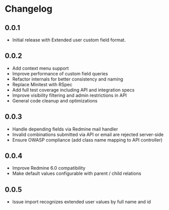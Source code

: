 # Changelog

## 0.0.1

* Initial release with Extended user custom field format.

## 0.0.2

* Add context menu support
* Improve performance of custom field queries
* Refactor internals for better consistency and naming
* Replace Minitest with RSpec
* Add full test coverage including API and integration specs
* Improve visibility filtering and admin restrictions in API
* General code cleanup and optimizations

## 0.0.3

* Handle depending fields via Redmine mail handler
* Invalid combinations submitted via API or email are rejected server-side
* Ensure OWASP compliance (add class name mapping to API controller)

## 0.0.4

* Improve Redmine 6.0 compatibility
* Make default values configurable with parent / child relations

## 0.0.5

* Issue import recognizes extended user values by full name and id

